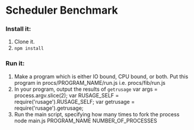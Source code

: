 Scheduler Benchmark
===================

### Install it:
  1. Clone it.
  2. `npm install`

### Run it:
  1. Make a program which is either IO bound, CPU bound, or both. Put this program in procs/PROGRAM_NAME/run.js
    i.e. procs/fib/run.js
  2. In your program, output the results of `getrusage`
    var args = process.argv.slice(2);
    var RUSAGE_SELF = require('rusage').RUSAGE_SELF;
    var getrusage = require('rusage').getrusage;
  3. Run the main script, specifying how many times to fork the process
    node main.js PROGRAM_NAME NUMBER_OF_PROCESSES
